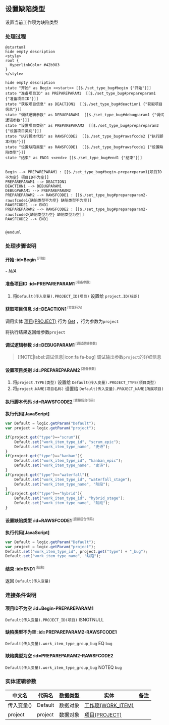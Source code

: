 ## 设置缺陷类型 <!-- {docsify-ignore-all} -->

   设置当前工作项为缺陷类型

### 处理过程

```plantuml
@startuml
hide empty description
<style>
root {
  HyperlinkColor #42b983
}
</style>

hide empty description
state "开始" as Begin <<start>> [[$./set_type_bug#begin {"开始"}]]
state "准备项目ID" as PREPAREPARAM1  [[$./set_type_bug#prepareparam1 {"准备项目ID"}]]
state "获取项目信息" as DEACTION1  [[$./set_type_bug#deaction1 {"获取项目信息"}]]
state "调试逻辑参数" as DEBUGPARAM1  [[$./set_type_bug#debugparam1 {"调试逻辑参数"}]]
state "设置项目类别" as PREPAREPARAM2  [[$./set_type_bug#prepareparam2 {"设置项目类别"}]]
state "执行脚本代码" as RAWSFCODE2  [[$./set_type_bug#rawsfcode2 {"执行脚本代码"}]]
state "设置缺陷类型" as RAWSFCODE1  [[$./set_type_bug#rawsfcode1 {"设置缺陷类型"}]]
state "结束" as END1 <<end>> [[$./set_type_bug#end1 {"结束"}]]


Begin --> PREPAREPARAM1 : [[$./set_type_bug#begin-prepareparam1{项目ID不为空} 项目ID不为空]]
PREPAREPARAM1 --> DEACTION1
DEACTION1 --> DEBUGPARAM1
DEBUGPARAM1 --> PREPAREPARAM2
PREPAREPARAM2 --> RAWSFCODE1 : [[$./set_type_bug#prepareparam2-rawsfcode1{缺陷类型不为空} 缺陷类型不为空]]
RAWSFCODE1 --> END1
PREPAREPARAM2 --> RAWSFCODE2 : [[$./set_type_bug#prepareparam2-rawsfcode2{缺陷类型为空} 缺陷类型为空]]
RAWSFCODE2 --> END1


@enduml
```


### 处理步骤说明

#### 开始 :id=Begin<sup class="footnote-symbol"> <font color=gray size=1>[开始]</font></sup>



*- N/A*
#### 准备项目ID :id=PREPAREPARAM1<sup class="footnote-symbol"> <font color=gray size=1>[准备参数]</font></sup>



1. 将`Default(传入变量).PROJECT_ID(项目)` 设置给  `project.ID(标识)`

#### 获取项目信息 :id=DEACTION1<sup class="footnote-symbol"> <font color=gray size=1>[实体行为]</font></sup>



调用实体 [项目(PROJECT)](module/ProjMgmt/project.md) 行为 [Get](module/ProjMgmt/project#行为) ，行为参数为`project`

将执行结果返回给参数`project`

#### 调试逻辑参数 :id=DEBUGPARAM1<sup class="footnote-symbol"> <font color=gray size=1>[调试逻辑参数]</font></sup>



> [!NOTE|label:调试信息|icon:fa fa-bug]
> 调试输出参数`project`的详细信息


#### 设置项目类别 :id=PREPAREPARAM2<sup class="footnote-symbol"> <font color=gray size=1>[准备参数]</font></sup>



1. 将`project.TYPE(类型)` 设置给  `Default(传入变量).PROJECT_TYPE(项目类型)`
2. 将`project.NAME(项目名称)` 设置给  `Default(传入变量).PROJECT_NAME(所属项目)`

#### 执行脚本代码 :id=RAWSFCODE2<sup class="footnote-symbol"> <font color=gray size=1>[直接后台代码]</font></sup>



<p class="panel-title"><b>执行代码[JavaScript]</b></p>

```javascript
var Default = logic.getParam("Default");
var project = logic.getParam("project");

if(project.get("type")=="scrum"){
    Default.set("work_item_type_id", "scrum_epic");
    Default.set("work_item_type_name", "史诗");
}
if(project.get("type")=="kanban"){
    Default.set("work_item_type_id", "kanban_epic");
    Default.set("work_item_type_name", "史诗");
}
if(project.get("type")=="waterfall"){
    Default.set("work_item_type_id", "waterfall_stage");
    Default.set("work_item_type_name", "阶段");
}
if(project.get("type")=="hybrid"){
    Default.set("work_item_type_id", "hybrid_stage");
    Default.set("work_item_type_name", "阶段");
}


```

#### 设置缺陷类型 :id=RAWSFCODE1<sup class="footnote-symbol"> <font color=gray size=1>[直接后台代码]</font></sup>



<p class="panel-title"><b>执行代码[JavaScript]</b></p>

```javascript
var Default = logic.getParam("Default");
var project = logic.getParam("project");
Default.set("work_item_type_id", project.get("type") + "_bug");
Default.set("work_item_type_name", "缺陷");

```

#### 结束 :id=END1<sup class="footnote-symbol"> <font color=gray size=1>[结束]</font></sup>



返回 `Default(传入变量)`


### 连接条件说明
#### 项目ID不为空 :id=Begin-PREPAREPARAM1

`Default(传入变量).PROJECT_ID(项目)` ISNOTNULL
#### 缺陷类型不为空 :id=PREPAREPARAM2-RAWSFCODE1

`Default(传入变量).work_item_type_group_bug` EQ `bug`
#### 缺陷类型为空 :id=PREPAREPARAM2-RAWSFCODE2

`Default(传入变量).work_item_type_group_bug` NOTEQ `bug`


### 实体逻辑参数

|    中文名   |    代码名    |  数据类型    |  实体   |备注 |
| --------| --------| -------- | -------- | --------   |
|传入变量(<i class="fa fa-check"/></i>)|Default|数据对象|[工作项(WORK_ITEM)](module/ProjMgmt/work_item.md)||
|project|project|数据对象|[项目(PROJECT)](module/ProjMgmt/project.md)||
